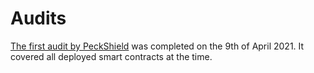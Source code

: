 # Audits

[The first audit by PeckShield](https://github.com/peckshield/publications/blob/master/audit_reports/PeckShield-Audit-Report-OlympusDAO-v1.0.pdf)
  was completed on the 9th of April 2021. It covered all deployed smart contracts at the time.
